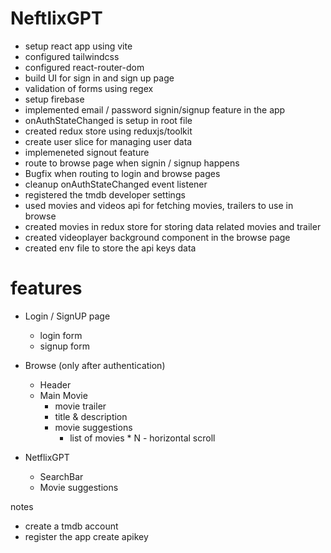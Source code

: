 # NeftlixGPT

- setup react app using vite
- configured tailwindcss
- configured react-router-dom
- build UI for sign in and sign up page
- validation of forms using regex 
- setup firebase 
- implemented email / password signin/signup feature in the app
- onAuthStateChanged is setup in root file
- created redux store using reduxjs/toolkit 
- create user slice for managing user data
- implemeneted signout feature
- route to browse page when signin / signup happens
- Bugfix when routing to login and browse pages
- cleanup onAuthStateChanged event listener
- registered the tmdb developer settings
- used movies and videos api for fetching movies, trailers to use in browse
- created movies in redux store for storing data related movies and trailer
- created videoplayer background component in the browse page
- created env file to store the api keys data


# features

- Login / SignUP page
     - login form
     - signup form

- Browse (only after authentication)
    - Header
    - Main Movie
       - movie trailer
       - title & description
       - movie suggestions
          - list of movies * N - horizontal scroll

- NetflixGPT

   - SearchBar
   - Movie suggestions


notes

- create a tmdb account
- register the app create apikey